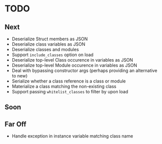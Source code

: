 # TODO

## Next

- Deserialize Struct members as JSON
- Deserialize class variables as JSON
- Deserialize classes and modules
- Support `include_classes` option on load
- Deserialize top-level Class occurence in variables as JSON
- Deserialize top-level Module occurence in variables as JSON
- Deal with bypassing constructor args (perhaps providing an alternative to new)
- Serialize whether a class reference is a class or module
- Materialize a class matching the non-existing class
- Support passing `whitelist_classes` to filter by upon load

## Soon


## Far Off
    
- Handle exception in instance variable matching class name
